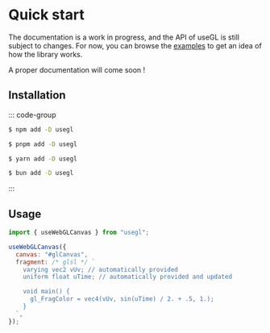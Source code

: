 # Quick start

The documentation is a work in progress, and the API of useGL is still subject to changes. For now, you can browse the [examples](/examples/basics/full-screen) to get an idea of how the library works.

A proper documentation will come soon !

## Installation

::: code-group

```sh [npm]
$ npm add -D usegl
```

```sh [pnpm]
$ pnpm add -D usegl
```

```sh [yarn]
$ yarn add -D usegl
```

```sh [bun]
$ bun add -D usegl
```

:::

## Usage

```js
import { useWebGLCanvas } from "usegl";

useWebGLCanvas({
  canvas: "#glCanvas",
  fragment: /* glsl */ `
    varying vec2 vUv; // automatically provided
    uniform float uTime; // automatically provided and updated

    void main() {
      gl_FragColor = vec4(vUv, sin(uTime) / 2. + .5, 1.);
    }
  `,
});
```
